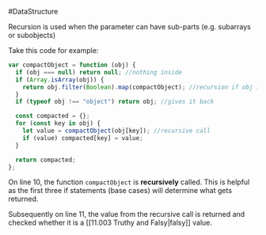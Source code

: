 #DataStructure 

Recursion is used when the parameter can have sub-parts (e.g. subarrays or subobjects)

Take this code for example:
```js
var compactObject = function (obj) {
  if (obj === null) return null; //nothing inside
  if (Array.isArray(obj)) {
    return obj.filter(Boolean).map(compactObject); //recursion if obj is array of objects
  }
  if (typeof obj !== "object") return obj; //gives it back

  const compacted = {};
  for (const key in obj) {
    let value = compactObject(obj[key]); //recursive call
    if (value) compacted[key] = value;
  }

  return compacted;
};
```

On line 10, the function `compactObject` is **recursively** called. This is helpful as the first three if statements (base cases) will determine what gets returned.

Subsequently on line 11, the value from the recursive call is returned and checked whether it is a [[11.003 Truthy and Falsy|falsy]] value.